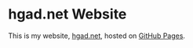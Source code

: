 hgad.net Website
================

This is my website, <a href="http://hgad.net" target="_blank">hgad.net</a>,
hosted on [GitHub Pages](http://pages.github.com).

